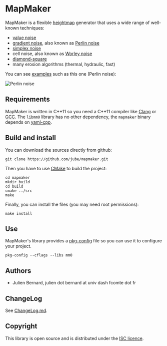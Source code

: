 # MapMaker

MapMaker is a flexible [heightmap](http://en.wikipedia.org/wiki/Heightmap) generator that uses a wide range of well-known techniques:

* [value noise](http://en.wikipedia.org/wiki/Value_noise)
* [gradient noise](http://en.wikipedia.org/wiki/Gradient_noise), also known as [Perlin noise](http://en.wikipedia.org/wiki/Perlin_noise)
* [simplex noise](http://en.wikipedia.org/wiki/Simplex_noise)
* cell noise, also known as [Worley noise](http://en.wikipedia.org/wiki/Worley_noise)
* [diamond-square](http://en.wikipedia.org/wiki/Diamond-square_algorithm)
* many erosion algorithms (thermal, hydraulic, fast)

You can see [examples](https://github.com/jube/mapmaker/tree/master/examples) such as this one (Perlin noise):

![Perlin noise](https://raw.github.com/jube/mapmaker/master/examples/perlin_simple.png)

## Requirements

MapMaker is written in C++11 so you need a C++11 compiler like [Clang](http://clang.llvm.org/) or [GCC](http://gcc.gnu.org/). The `libmm0` library has no other dependency, the `mapmaker` binary depends on [yaml-cpp](https://code.google.com/p/yaml-cpp/).

## Build and install

You can download the sources directly from github:

    git clone https://github.com/jube/mapmaker.git

Then you have to use [CMake](http://www.cmake.org/) to build the project:

    cd mapmaker
    mkdir build
    cd build
    cmake ../src
    make

Finally, you can install the files (you may need root permissions):

    make install

## Use

MapMaker's library provides a [pkg-config](http://www.freedesktop.org/wiki/Software/pkg-config/) file so you can use it to configure your project.

    pkg-config --cflags --libs mm0


## Authors

- Julien Bernard, julien dot bernard at univ dash fcomte dot fr

## ChangeLog

See [ChangeLog.md](https://github.com/jube/mapmaker/blob/master/ChangeLog.md).

## Copyright

This library is open source and is distributed under the [ISC licence](http://opensource.org/licenses/isc-license).
